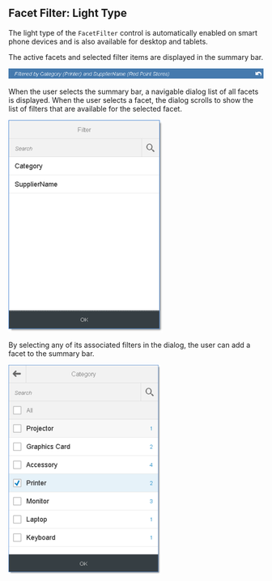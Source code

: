 <!-- loiobb2aca0957534dba8f0b4cfe689c30c9 -->

## Facet Filter: Light Type

The light type of the `FacetFilter` control is automatically enabled on smart phone devices and is also available for desktop and tablets.

The active facets and selected filter items are displayed in the summary bar.

![](images/loio53a401c2261b46ec9f4253fbf2363c28_LowRes.png)

When the user selects the summary bar, a navigable dialog list of all facets is displayed. When the user selects a facet, the dialog scrolls to show the list of filters that are available for the selected facet.

![](images/loiofa85e57d3fa24de3a4a1cd8078db2651_LowRes.png)

By selecting any of its associated filters in the dialog, the user can add a facet to the summary bar.

![](images/loio21bd050c65984bd79136b8d6cd987d72_LowRes.png)

